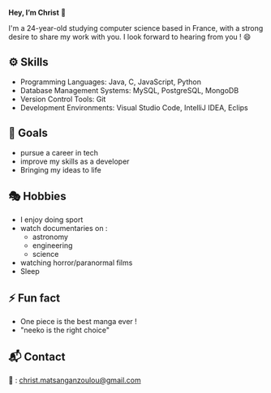  **Hey, I’m Christ** 👋

I'm a 24-year-old studying computer science based in France, with a strong desire to share my work with you. I look forward to hearing from you ! 😄

## ⚙️ Skills

- Programming Languages: Java, C, JavaScript, Python
- Database Management Systems: MySQL, PostgreSQL, MongoDB
- Version Control Tools: Git
- Development Environments: Visual Studio Code, IntelliJ IDEA, Eclips

## 🎯 Goals

- pursue a career in tech
- improve my skills as a developer
- Bringing my ideas to life
  
## 🎭 Hobbies

- I enjoy doing sport
- watch documentaries on : 
  - astronomy
  - engineering
  - science
- watching horror/paranormal films
- Sleep
  
## ⚡ Fun fact 

- One piece is the best manga ever !
- "neeko is the right choice"
  
## 📬 Contact 

📨 : christ.matsanganzoulou@gmail.com



